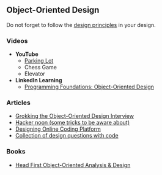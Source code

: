 ## Object-Oriented Design
Do not forget to follow the [design principles](https://github.com/Abdelrhman-Samir-99/Preparation-Library/tree/main/System%20Design/Low%20Level%20Design/Design%20Principles) in your design.
### Videos
+ **YouTube**
  + [Parking Lot](https://www.youtube.com/watch?v=tVRyb4HaHgw&ab_channel=ThinkSoftware)
  + Chess Game
  + Elevator
+ **LinkedIn Learning**
  + [Programming Foundations: Object-Oriented Design](https://www.linkedin.com/learning/programming-foundations-object-oriented-design-3) 
### Articles
+ [Grokking the Object-Oriented Design Interview](https://akshay-iyangar.github.io/system-design/)
+ [Hacker noon (some tricks to be aware about)](https://hackernoon.com/the-top-10-object-oriented-design-interview-questions-developers-should-know-c7fc2e13ce39)
+ [Designing Online Coding Platform](https://leetcode.com/discuss/interview-question/object-oriented-design/1177601/Flipkart-or-Machine-Coding-or-Design-Online-Coding-Platform-CODING-BLOX-Leetcode-LLD)
+ [Collection of design questions with code](https://workat.tech/machine-coding/practice)
### Books
+ [Head First Object-Oriented Analysis & Design](http://index-of.es/Programming/O%27Reilly%20Desining%20Series/O%27Reilly%20Head%20First%20Object-Oriented%20Design%20and%20Analysis.pdf)
